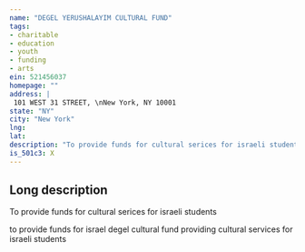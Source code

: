 ```yaml
---
name: "DEGEL YERUSHALAYIM CULTURAL FUND"
tags:
- charitable
- education
- youth
- funding
- arts
ein: 521456037
homepage: ""
address: |
 101 WEST 31 STREET, \nNew York, NY 10001
state: "NY"
city: "New York"
lng: 
lat: 
description: "To provide funds for cultural serices for israeli students"
is_501c3: X
---
```


## Long description

To provide funds for cultural serices for israeli students
  
  to provide funds for israel degel cultural fund providing cultural services for israeli students
